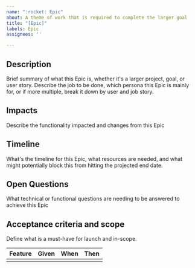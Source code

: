 ```yaml
---
name: ":rocket: Epic"
about: A theme of work that is required to complete the larger goal
title: "[Epic]"
labels: Epic
assignees: ''

---
```


## Description
Brief summary of what this Epic is, whether it's a larger project, goal, or user story. Describe the job to be done, which persona this Epic is mainly for, or if more multiple, break it down by user and job story.

## Impacts
Describe the functionality impacted and changes from this Epic

## Timeline
What's the timeline for this Epic, what resources are needed, and what might potentially block this from hitting the projected end date.

## Open Questions
What technical or functional questions are needing to be answered to achieve this Epic

## Acceptance criteria and scope
Define what is a must-have for launch and in-scope. 

| Feature | Given | When | Then |
| --- | --- | --- | --- |
| | | |
